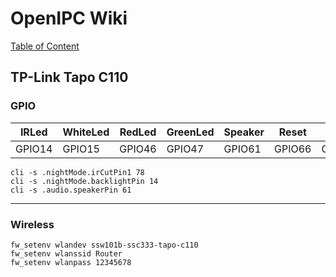 # OpenIPC Wiki
[Table of Content](../README.md)

TP-Link Tapo C110
---

### GPIO
IRLed | WhiteLed | RedLed | GreenLed | Speaker | Reset | IRCut
-|-|-|-|-|-|-
GPIO14 | GPIO15 | GPIO46 | GPIO47 | GPIO61 | GPIO66 | GPIO78

```
cli -s .nightMode.irCutPin1 78
cli -s .nightMode.backlightPin 14
cli -s .audio.speakerPin 61
```

---

### Wireless
```
fw_setenv wlandev ssw101b-ssc333-tapo-c110
fw_setenv wlanssid Router
fw_setenv wlanpass 12345678
```
